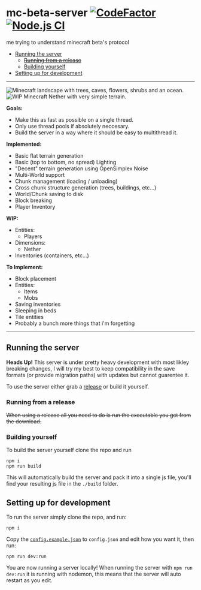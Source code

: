# mc-beta-server [![CodeFactor](https://www.codefactor.io/repository/github/tgpholly/mc-beta-server/badge/typescript)](https://www.codefactor.io/repository/github/tgpholly/mc-beta-server/overview/typescript) [![Node.js CI](https://github.com/tgpholly/mc-beta-server/actions/workflows/node.js.yml/badge.svg?branch=typescript)](https://github.com/tgpholly/mc-beta-server/actions/workflows/node.js.yml)
me trying to understand minecraft beta's protocol

 - [Running the server](#running-the-server)
   - ~~[Running from a release](#running-from-a-release)~~
   - [Building yourself](#building-yourself)
 - [Setting up for development](#setting-up-for-development)

<hr>

<img src="https://eusv.net/images/mc-beta-server-readme-1-overworld.webp" alt="Minecraft landscape with trees, caves, flowers, shrubs and an ocean.">
<img src="https://eusv.net/images/mc-beta-server-readme-1-nether.webp" alt="WIP Minecraft Nether with very simple terrain.">

**Goals:**
 - Make this as fast as possible on a single thread.
 - Only use thread pools if absolutely neccesary.
 - Build the server in a way where it should be easy to multithread it.

**Implemented:**
 - Basic flat terrain generation
 - Basic (top to bottom, no spread) Lighting
 - "Decent" terrain generation using OpenSimplex Noise
 - Multi-World support
 - Chunk management (loading / unloading)
 - Cross chunk structure generation (trees, buildings, etc...)
 - World/Chunk saving to disk
 - Block breaking
 - Player Inventory

**WIP:**
 - Entities:
   - Players
 - Dimensions:
   - Nether
 - Inventories (containers, etc...)

**To Implement:**
 - Block placement
 - Entities:
   - Items
   - Mobs
 - Saving inventories
 - Sleeping in beds
 - Tile entities
 - Probably a bunch more things that i'm forgetting

<hr>

## Running the server
**Heads Up!**
This server is under pretty heavy development with most likley breaking changes, I will try my best to keep compatibility in the save formats (or provide migration paths) with updates but cannot guarentee it.


To use the server either grab a [release](https://github.com/tgpholly/mc-beta-server/releases/latest) or build it yourself.

### Running from a release
~~When using a release all you need to do is run the executable you get from the download.~~

### Building yourself
To build the server yourself clone the repo and run
```
npm i
npm run build
```
This will automatically build the server and pack it into a single js file, you'll find your resulting js file in the `./build` folder.

## Setting up for development
To run the server simply clone the repo, and run:
```
npm i
```
Copy the [`config.example.json`](https://github.com/tgpholly/mc-beta-server/blob/typescript/config.example.json) to `config.json` and edit how you want it, then run:
```
npm run dev:run
```
You are now running a server locally!
When running the server with `npm run dev:run` it is running with nodemon, this means that the server will auto restart as you edit.
